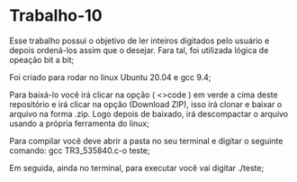 # Trabalho-10
Esse trabalho possui o objetivo de ler inteiros digitados pelo usuário e depois ordená-los assim que o desejar. Fara tal, foi utilizada lógica de opeação bit a bit;

Foi criado para rodar no linux Ubuntu 20.04 e gcc 9.4;

Para baixá-lo você irá clicar na opção ( <>code ) em verde a cima deste repositório e irá clicar na opção (Download ZIP), isso irá clonar e baixar o arquivo na forma .zip. Logo depois de baixado, irá descompactar o arquivo usando a própria ferramenta do linux;

Para compilar você deve abrir a pasta no seu terminal e digitar o seguinte comando: gcc TR3_535840.c-o teste;

Em seguida, ainda no terminal, para executar você vai digitar ./teste;

